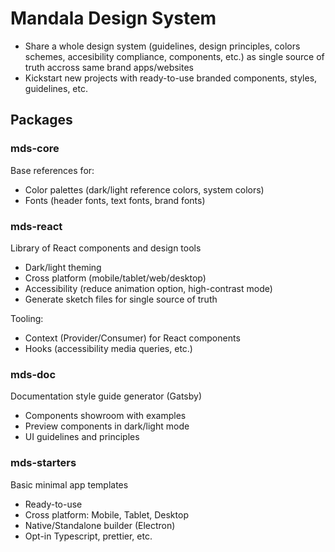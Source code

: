 # Mandala Design System

-   Share a whole design system (guidelines, design principles, colors schemes, accesibility compliance, components, etc.) as single source of truth accross same brand apps/websites
-   Kickstart new projects with ready-to-use branded components, styles, guidelines, etc.

## Packages

### mds-core

Base references for:

-   Color palettes (dark/light reference colors, system colors)
-   Fonts (header fonts, text fonts, brand fonts)

### mds-react

Library of React components and design tools

-   Dark/light theming
-   Cross platform (mobile/tablet/web/desktop)
-   Accessibility (reduce animation option, high-contrast mode)
-   Generate sketch files for single source of truth

Tooling:

-   Context (Provider/Consumer) for React components
-   Hooks (accessibility media queries, etc.)

### mds-doc

Documentation style guide generator (Gatsby)

-   Components showroom with examples
-   Preview components in dark/light mode
-   UI guidelines and principles

### mds-starters

Basic minimal app templates

-   Ready-to-use
-   Cross platform: Mobile, Tablet, Desktop
-   Native/Standalone builder (Electron)
-   Opt-in Typescript, prettier, etc.

